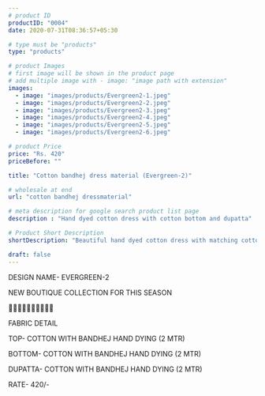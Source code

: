 ```yaml
---
# product ID
productID: "0004"
date: 2020-07-31T08:36:57+05:30

# type must be "products"
type: "products"

# product Images
# first image will be shown in the product page
# add multiple image with - image: "image path with extension"
images:
  - image: "images/products/Evergreen2-1.jpeg"
  - image: "images/products/Evergreen2-2.jpeg"
  - image: "images/products/Evergreen2-3.jpeg"
  - image: "images/products/Evergreen2-4.jpeg"
  - image: "images/products/Evergreen2-5.jpeg"
  - image: "images/products/Evergreen2-6.jpeg"

# product Price
price: "Rs. 420"
priceBefore: ""

title: "Cotton bandhej dress material (Evergreen-2)"

# wholesale at end 
url: "cotton bandhej dressmaterial"

# meta description for google search product list page
description : "Hand dyed cotton dress with cotton bottom and dupatta"

# Product Short Description
shortDescription: "Beautiful hand dyed cotton dress with matching cottom bottom and dupatta."

draft: false
---
```

DESIGN NAME- EVERGREEN-2

NEW BOUTIQUE COLLECTION FOR THIS SEASON

🌷🌷🌷🌷🌷🌷🌷🌷🌷🌷

FABRIC DETAIL

TOP- COTTON WITH BANDHEJ HAND DYING (2 MTR)

BOTTOM- COTTON WITH BANDHEJ HAND DYING (2 MTR)

DUPATTA- COTTON WITH BANDHEJ HAND DYING (2 MTR)

RATE- 420/-
